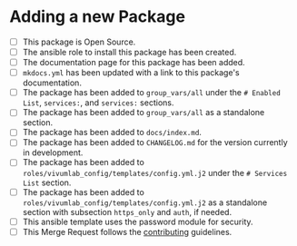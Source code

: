 # Adding a new Package

- [ ] This package is Open Source.
- [ ] The ansible role to install this package has been created.
- [ ] The documentation page for this package has been added.
- [ ] `mkdocs.yml` has been updated with a link to this package's documentation.
- [ ] The package has been added to `group_vars/all` under the `# Enabled List`, `services:`, and `services:` sections.
- [ ] The package has been added to `group_vars/all` as a standalone section.
- [ ] The package has been added to `docs/index.md`.
- [ ] The package has been added to `CHANGELOG.md` for the version currently in development.
- [ ] The package has been added to `roles/vivumlab_config/templates/config.yml.j2` under the `# Services List` section.
- [ ] The package has been added to `roles/vivumlab_config/templates/config.yml.j2` as a standalone section with subsection `https_only` and `auth`, if needed.
- [ ] This ansible template uses the password module for security.
- [ ] This Merge Request follows the [contributing](../CONTRIBUTING.md) guidelines.
